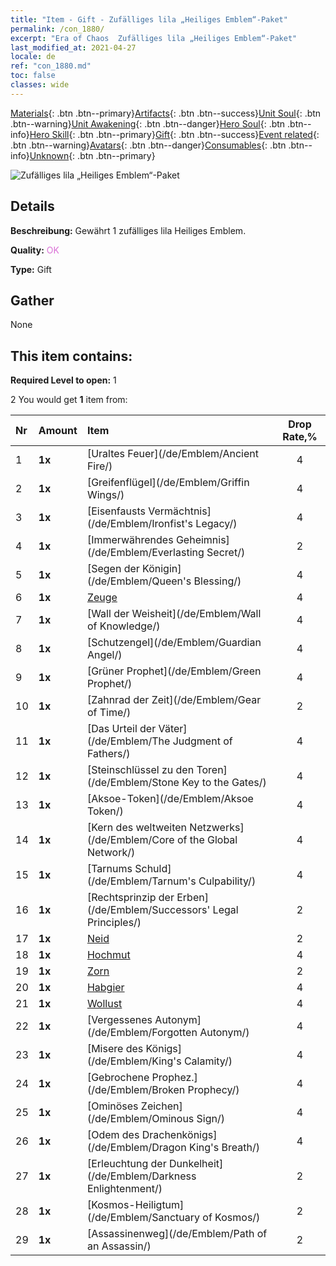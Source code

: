 ```yaml
---
title: "Item - Gift - Zufälliges lila „Heiliges Emblem“-Paket"
permalink: /con_1880/
excerpt: "Era of Chaos  Zufälliges lila „Heiliges Emblem“-Paket"
last_modified_at: 2021-04-27
locale: de
ref: "con_1880.md"
toc: false
classes: wide
---
```

 [Materials](/ItemsDE/){: .btn .btn--primary}[Artifacts](/ItemsDE/Artifacts/){: .btn .btn--success}[Unit Soul](/ItemsDE/UnitSoul/){: .btn .btn--warning}[Unit Awakening](/ItemsDE/UnitAwakening/){: .btn .btn--danger}[Hero Soul](/ItemsDE/HeroSoul/){: .btn .btn--info}[Hero Skill](/ItemsDE/HeroSkill/){: .btn .btn--primary}[Gift](/ItemsDE/Gift/){: .btn .btn--success}[Event related](/ItemsDE/Events/){: .btn .btn--warning}[Avatars](/ItemsDE/Avatars/){: .btn .btn--danger}[Consumables](/ItemsDE/Consumables/){: .btn .btn--info}[Unknown](/ItemsDE/Unknown/){: .btn .btn--primary}

 ![Zufälliges lila „Heiliges Emblem“-Paket](/images/t/i_907417.png)

## Details
 **Beschreibung:** Gewährt 1 zufälliges lila Heiliges Emblem.

 **Quality:** <span style="color: #DA70D6">OK</span>

 **Type:** Gift

## Gather

  None

## This item contains:

 **Required Level to open:** 1

 2 You would get **1** item  from:

  | Nr | Amount |     Item    | Drop Rate,% |
  |:---|:-------|:------------|:---------:|
  | 1 |  **1x** | [Uraltes Feuer](/de/Emblem/Ancient Fire/) | 4 | 
  | 2 |  **1x** | [Greifenflügel](/de/Emblem/Griffin Wings/) | 4 | 
  | 3 |  **1x** | [Eisenfausts Vermächtnis](/de/Emblem/Ironfist's Legacy/) | 4 | 
  | 4 |  **1x** | [Immerwährendes Geheimnis](/de/Emblem/Everlasting Secret/) | 2 | 
  | 5 |  **1x** | [Segen der Königin](/de/Emblem/Queen's Blessing/) | 4 | 
  | 6 |  **1x** | [Zeuge](/de/Emblem/Witness/) | 4 | 
  | 7 |  **1x** | [Wall der Weisheit](/de/Emblem/Wall of Knowledge/) | 4 | 
  | 8 |  **1x** | [Schutzengel](/de/Emblem/Guardian Angel/) | 4 | 
  | 9 |  **1x** | [Grüner Prophet](/de/Emblem/Green Prophet/) | 4 | 
  | 10 |  **1x** | [Zahnrad der Zeit](/de/Emblem/Gear of Time/) | 2 | 
  | 11 |  **1x** | [Das Urteil der Väter](/de/Emblem/The Judgment of Fathers/) | 4 | 
  | 12 |  **1x** | [Steinschlüssel zu den Toren](/de/Emblem/Stone Key to the Gates/) | 4 | 
  | 13 |  **1x** | [Aksoe-Token](/de/Emblem/Aksoe Token/) | 4 | 
  | 14 |  **1x** | [Kern des weltweiten Netzwerks](/de/Emblem/Core of the Global Network/) | 4 | 
  | 15 |  **1x** | [Tarnums Schuld](/de/Emblem/Tarnum's Culpability/) | 4 | 
  | 16 |  **1x** | [Rechtsprinzip der Erben](/de/Emblem/Successors' Legal Principles/) | 2 | 
  | 17 |  **1x** | [Neid](/de/Emblem/Jealousy/) | 2 | 
  | 18 |  **1x** | [Hochmut](/de/Emblem/Arrogance/) | 4 | 
  | 19 |  **1x** | [Zorn](/de/Emblem/Anger/) | 2 | 
  | 20 |  **1x** | [Habgier](/de/Emblem/Greed/) | 4 | 
  | 21 |  **1x** | [Wollust](/de/Emblem/Lust/) | 4 | 
  | 22 |  **1x** | [Vergessenes Autonym](/de/Emblem/Forgotten Autonym/) | 4 | 
  | 23 |  **1x** | [Misere des Königs](/de/Emblem/King's Calamity/) | 4 | 
  | 24 |  **1x** | [Gebrochene Prophez.](/de/Emblem/Broken Prophecy/) | 4 | 
  | 25 |  **1x** | [Ominöses Zeichen](/de/Emblem/Ominous Sign/) | 4 | 
  | 26 |  **1x** | [Odem des Drachenkönigs](/de/Emblem/Dragon King's Breath/) | 4 | 
  | 27 |  **1x** | [Erleuchtung der Dunkelheit](/de/Emblem/Darkness Enlightenment/) | 2 | 
  | 28 |  **1x** | [Kosmos-Heiligtum](/de/Emblem/Sanctuary of Kosmos/) | 2 | 
  | 29 |  **1x** | [Assassinenweg](/de/Emblem/Path of an Assassin/) | 2 | 
